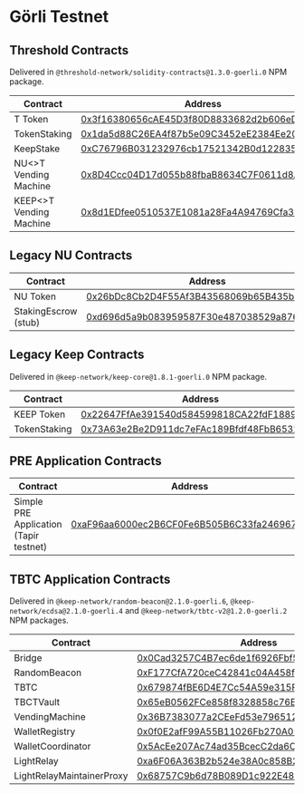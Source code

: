 # Görli Testnet

## Threshold Contracts

Delivered in `@threshold-network/solidity-contracts@1.3.0-goerli.0` NPM package.

| Contract                | Address                                                                                                                      |
| ----------------------- | ---------------------------------------------------------------------------------------------------------------------------- |
| T Token                 | [0x3f16380656cAE45D3f80D8833682d2b606eD094A](https://goerli.etherscan.io/address/0x3f16380656cAE45D3f80D8833682d2b606eD094A) |
| TokenStaking            | [0x1da5d88C26EA4f87b5e09C3452eE2384Ee20DC75](https://goerli.etherscan.io/address/0x1da5d88C26EA4f87b5e09C3452eE2384Ee20DC75) |
| KeepStake               | [0xC76796B031232976cb17521342B0d12283588E6F](https://goerli.etherscan.io/address/0xC76796B031232976cb17521342B0d12283588E6F) |
| NU<>T Vending Machine   | [0x8D4Ccc04D17d055b88fbaB8634C7F0611d8Aa946](https://goerli.etherscan.io/address/0x8D4Ccc04D17d055b88fbaB8634C7F0611d8Aa946) |
| KEEP<>T Vending Machine | [0x8d1EDfee0510537E1081a28Fa4A94769Cfa3969a](https://goerli.etherscan.io/address/0x8d1EDfee0510537E1081a28Fa4A94769Cfa3969a) |

## Legacy NU Contracts

| Contract             | Address                                                                                                                      |
| -------------------- | ---------------------------------------------------------------------------------------------------------------------------- |
| NU Token             | [0x26bDc8Cb2D4F55Af3B43568069b65B435bCdc32c](https://goerli.etherscan.io/address/0x26bDc8Cb2D4F55Af3B43568069b65B435bCdc32c) |
| StakingEscrow (stub) | [0xd696d5a9b083959587F30e487038529a876b08C2](https://goerli.etherscan.io/address/0xd696d5a9b083959587F30e487038529a876b08C2) |

## Legacy Keep Contracts

Delivered in `@keep-network/keep-core@1.8.1-goerli.0` NPM package.

| Contract     | Address                                                                                                                      |
| ------------ | ---------------------------------------------------------------------------------------------------------------------------- |
| KEEP Token   | [0x22647FfAe391540d584599818CA22fdF18890753](https://goerli.etherscan.io/address/0x22647FfAe391540d584599818CA22fdF18890753) |
| TokenStaking | [0x73A63e2Be2D911dc7eFAc189Bfdf48FbB6532B5b](https://goerli.etherscan.io/address/0x73A63e2Be2D911dc7eFAc189Bfdf48FbB6532B5b) |

## PRE Application Contracts

| Contract                               | Address                                                                                                                      |
| -------------------------------------- | ---------------------------------------------------------------------------------------------------------------------------- |
| Simple PRE Application (Tapir testnet) | [0xaF96aa6000ec2B6CF0Fe6B505B6C33fa246967Ca](https://goerli.etherscan.io/address/0xaf96aa6000ec2b6cf0fe6b505b6c33fa246967ca) |

## TBTC Application Contracts

Delivered in `@keep-network/random-beacon@2.1.0-goerli.6`, `@keep-network/ecdsa@2.1.0-goerli.4` and `@keep-network/tbtc-v2@1.2.0-goerli.2` NPM packages.

| Contract                  | Address                                                                                                                      |
| ------------------------- | ---------------------------------------------------------------------------------------------------------------------------- |
| Bridge                    | [0x0Cad3257C4B7ec6de1f6926Fbf5714255a6632c3](https://goerli.etherscan.io/address/0x0Cad3257C4B7ec6de1f6926Fbf5714255a6632c3) |
| RandomBeacon              | [0xF177CfA720ceC42841c04A458f6c68e1243C1b49](https://goerli.etherscan.io/address/0xF177CfA720ceC42841c04A458f6c68e1243C1b49) |
| TBTC                      | [0x679874fBE6D4E7Cc54A59e315FF1eB266686a937](https://goerli.etherscan.io/address/0x679874fbe6d4e7cc54a59e315ff1eb266686a937) |
| TBCTVault                 | [0x65eB0562FCe858f8328858c76E689aBedB78621F](https://goerli.etherscan.io/address/0x65eB0562FCe858f8328858c76E689aBedB78621F) |
| VendingMachine            | [0x36B7383077a2CEeFd53e796512760a1888cEeb97](https://goerli.etherscan.io/address/0x36B7383077a2CEeFd53e796512760a1888cEeb97) |
| WalletRegistry            | [0x0f0E2afF99A55B11026Fb270A05f04d37724dE86](https://goerli.etherscan.io/address/0x0f0E2afF99A55B11026Fb270A05f04d37724dE86) |
| WalletCoordinator         | [0x5AcEe207Ac74ad35BcecC2da6CEE2Fe10D47E0EC](https://goerli.etherscan.io/address/0x5AcEe207Ac74ad35BcecC2da6CEE2Fe10D47E0EC) |
| LightRelay                | [0xa6F06A363B2b524e38A0c858B206415FB1b0D776](https://goerli.etherscan.io/address/0xa6F06A363B2b524e38A0c858B206415FB1b0D776) |
| LightRelayMaintainerProxy | [0x68757C9b6d78B089D1c922E4864Edf6d2bC2F3aC](https://goerli.etherscan.io/address/0x68757C9b6d78B089D1c922E4864Edf6d2bC2F3aC) |

